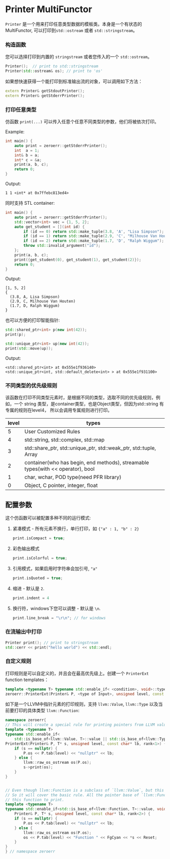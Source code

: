 Printer MultiFunctor
====================


`Printer` 是一个用来打印任意类型数据的模板类。本身是一个有状态的MultiFunctor, 可以打印到`std::ostream` 或者 `std::stringstream`。

### 构造函数

您可以选择打印到内置的 `stringstream` 或者您传入的一个 `std::ostream`。

```c++
Printer();  // print to std::stringstream
Printer(std::ostream& os); // print to 'os'
```
如果想快速获得一个能打印到标准输出流的对象，可以调用如下方法：

```c++
extern Printer& getStdoutPrinter();
extern Printer& getStderrPrinter();
```

### 打印任意类型

仿函数 `print(...)` 可以传入任意个任意不同类型的参数，他们将被依次打印。


Example:
```c++
int main() {
    auto print = zeroerr::getStderrPrinter();
    int  a = 1;
    int& b = a;
    int* c = &a;
    print(a, b, c);
    return 0;
}
```

Output:
```
1 1 <int* at 0x7ffebc813ed4>
```

同时支持 STL container:

```c++
int main() {
    auto print = zeroerr::getStderrPrinter();
    std::vector<int> vec = {1, 5, 2};
    auto get_student = [](int id) {
        if (id == 0) return std::make_tuple(3.8, 'A', "Lisa Simpson");
        if (id == 1) return std::make_tuple(2.9, 'C', "Milhouse Van Houten");
        if (id == 2) return std::make_tuple(1.7, 'D', "Ralph Wiggum");
        throw std::invalid_argument("id");
    };
    print(a, b, c);
    print({get_student(0), get_student(1), get_student(2)});
    return 0;
}
```
Output:
```
[1, 5, 2] 
{
  (3.8, A, Lisa Simpson)
  (2.9, C, Milhouse Van Houten)
  (1.7, D, Ralph Wiggum)
} 
```

也可以方便的打印智能指针:

```c++
std::shared_ptr<int> p(new int(42));
print(p);

std::unique_ptr<int> up(new int(42));
print(std::move(up));
```

Output:
```
<std::shared_ptr<int> at 0x555e1f936140> 
<std::unique_ptr<int, std::default_delete<int> > at 0x555e1f931100> 
```


### 不同类型的优先级规则

该函数在打印不同类型元素时，是根据不同的类型，选取不同的优先级规则，例如，一个 string 类型，是container类型，也是Object类型，但因为std::string 有专属的规则在level4， 所以会调用专属规则进行打印。

| level | types                                                                             |
| ----- | --------------------------------------------------------------------------------- |
| 5     | User Customized Rules                                                             |
| 4     | std::string,  std::complex,  std::map                                             |
| 3     | std::share_ptr, std::unique_ptr, std::weak_ptr, std::tuple, Array                 |
| 2     | container(who has begin, end methods),   streamable types(with << operator), bool |
| 1     | char, wchar, POD type(need PFR library)                                           |
| 0     | Object, C pointer, integer, float                                                 |

## 配置参数

这个仿函数可以被配置多种不同的运行模式:
1. 紧凑模式 - 所有元素不换行，单行打印，如 `{"a" : 1, "b" : 2}`
   ```c++
   print.isCompact = true;
   ```
2. 彩色输出模式 
   ```c++
   print.isColorful = true;
   ```
3. 引用模式，如果启用时字符串会加引号, `"a"`
   ```c++
   print.isQuoted = true;
   ```
4. 缩进 - 默认是 `2`.
   ```c++
   print.indent = 4
   ```
5. 换行符，windows下您可以调整 - 默认是 `\n`.
   ```c++
   print.line_break = "\r\n"; // for windows
   ```

### 在流输出中打印


```c++
Printer print(); // print to stringstream
std::cerr << print("hello world") << std::endl;
```

### 自定义规则

打印规则是可以自定义的，并且会在最高优先级上。创建一个 `PrinterExt` function templates：

```c++
template <typename T> typename std::enable_if< <condition>, void>::type
zeroerr::PrinterExt(Printer& P, <type of Input>, unsigned level, const char* lb, rank<N>);
```

如下是一个LLVM中指针元素的打印规则，支持 `llvm::Value`, `llvm::Type` 以及当前要打印的具体类型 `llvm::Function`:

```c++
namespace zeroerr{
// This will create a special rule for printing pointers from LLVM value
template <typename T>
typename std::enable_if<
    std::is_base_of<llvm::Value, T>::value || std::is_base_of<llvm::Type, T>::value, void>::type
PrinterExt(Printer& P, T* s, unsigned level, const char* lb, rank<1>) {
    if (s == nullptr) {
        P.os << P.tab(level) << "nullptr" << lb;
    } else {
        llvm::raw_os_ostream os(P.os);
        s->print(os);
    }
}


// Even though llvm::Function is a subclass of `llvm::Value`, but this rule is in rank 2. 
// So it will cover the basic rule. All the pointer base of `llvm::Function` will call 
// this function to print.
template <typename T>
typename std::enable_if<std::is_base_of<llvm::Function, T>::value, void>::type PrinterExt(
    Printer& P, T* s, unsigned level, const char* lb, rank<2>) {
    if (s == nullptr) {
        P.os << P.tab(level) << "nullptr" << lb;
    } else {
        llvm::raw_os_ostream os(P.os);
        os << P.tab(level) << "Function " << FgCyan << *s << Reset;
    }
}
} // namespace zeroerr
```